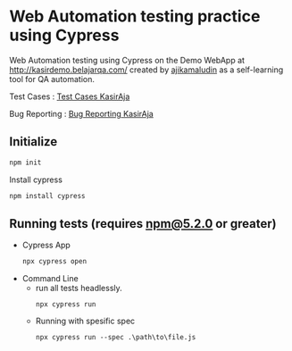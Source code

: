 # Web Automation testing practice using Cypress

Web Automation testing using Cypress on the Demo WebApp at http://kasirdemo.belajarqa.com/ created by [ajikamaludin](https://github.com/ajikamaludin/) as a self-learning tool for QA automation.

Test Cases : [Test Cases KasirAja](https://docs.google.com/spreadsheets/d/1FVLqMlqrBJUXilU1D6FwE5rRL7ci-jN0/edit?usp=drive_link&ouid=115443319904666580506&rtpof=true&sd=true)

Bug Reporting : [Bug Reporting KasirAja](https://docs.google.com/document/d/1eVjr2vbFWP5WzJaRdOgFWrQ5RkisDtWl/edit?usp=drive_link&ouid=115443319904666580506&rtpof=true&sd=true)


## Initialize

```sh
npm init
``` 

Install cypress

```sh
npm install cypress
```
## Running tests (requires npm@5.2.0 or greater)

- Cypress App 
  ```sh
  npx cypress open
  ``` 
- Command Line
  - run all tests headlessly.
    ```
    npx cypress run
    ```
  - Running with spesific spec
    ```
    npx cypress run --spec .\path\to\file.js
    ```    

